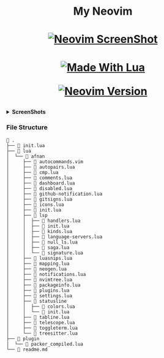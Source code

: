 <h1 align="center">My Neovim</h1>

<h1 align="center">

[![Neovim ScreenShot](https://user-images.githubusercontent.com/80388154/152179385-a5e91e17-63af-44ec-8007-7ba5382a63e3.jpg)](https://github.com/Iamafnan/my-nvimrc)

</h1>


<h1 align="center">

[![Made With Lua](https://img.shields.io/badge/lua-%232C2D72.svg?style=for-the-badge&logo=lua&logoColor=white)](https://www.lua.org/)

[![Neovim Version](https://img.shields.io/badge/Neovim-0.6.1-darkblue.svg?style=flat-square&logo=Neovim&logoColor=white)](https://github.com/neovim/neovim)

</h1>

<details>
   <summary><b>ScreenShots</b></summary>

  <h4>Statusline</h4>
  <img src="https://user-images.githubusercontent.com/80388154/152279248-e8b2052f-4fca-434e-b2b3-7d2d140fd3c7.jpg">

  <h4>Tabline</h4>
  <img src="https://user-images.githubusercontent.com/80388154/152279246-1f1e338a-69dc-476c-80c6-1981f09f9d70.jpg">

  <h4>NvimTree</h4>
  <img src="https://user-images.githubusercontent.com/80388154/152279241-7627b62a-cc84-4ba1-853d-4ce471702d45.jpg">
</details>

<h3>File Structure</h3>

```
 .
├──  init.lua
├──  lua
│  └──  afnan
│     ├──  autocommands.vim
│     ├──  autopairs.lua
│     ├──  cmp.lua
│     ├──  comments.lua
│     ├──  dashboard.lua
│     ├──  disabled.lua
│     ├──  github-notification.lua
│     ├──  gitsigns.lua
│     ├──  icons.lua
│     ├──  init.lua
│     ├──  lsp
│     │  ├──  handlers.lua
│     │  ├──  init.lua
│     │  ├──  kinds.lua
│     │  ├──  language-servers.lua
│     │  ├──  null_ls.lua
│     │  ├──  saga.lua
│     │  └──  signature.lua
│     ├──  luasnips.lua
│     ├──  mapping.lua
│     ├──  neogen.lua
│     ├──  notifications.lua
│     ├──  nvimtree.lua
│     ├──  packageinfo.lua
│     ├──  plugins.lua
│     ├──  settings.lua
│     ├──  statusline
│     │  ├──  colors.lua
│     │  └──  init.lua
│     ├──  tabline.lua
│     ├──  telescope.lua
│     ├──  toggleterm.lua
│     └──  treesitter.lua
├──  plugin
│  └──  packer_compiled.lua
└──  readme.md

```
